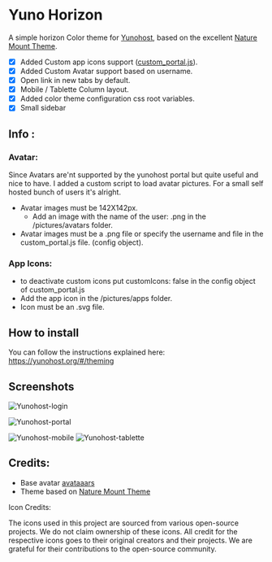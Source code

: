 # Yuno Horizon
A simple horizon Color theme for [Yunohost](https://yunohost.org), based on the excellent [Nature Mount Theme](https://github.com/yunohost-themes/Nature-Mount).

- [x] Added Custom app icons support ([custom_portal.js](https://github.com/niemes/yuno-Horizon/blob/master/custom_portal.js)).
- [x] Added Custom Avatar support based on username.
- [x] Open link in new tabs by default.
- [x] Mobile / Tablette Column layout.
- [x] Added color theme configuration css root variables.
- [x] Small sidebar

## Info :

### Avatar:

Since Avatars are'nt supported by the yunohost portal but quite useful and nice to have. I added a custom script to load avatar pictures. For a small self hosted bunch of users it's alright.

- Avatar images must be 142X142px.
    - Add an image with the name of the user:  <username>.png in the /pictures/avatars folder.
- Avatar images must be a .png file or specify the username and file in the custom_portal.js file. (config object).

### App Icons:
- to deactivate custom icons put customIcons: false in the config object of custom_portal.js 
- Add the app icon in the /pictures/apps folder.
- Icon must be an .svg file.

## How to install

You can follow the instructions explained here:
https://yunohost.org/#/theming

## Screenshots
![Yunohost-login](https://raw.githubusercontent.com/niemes/yuno-Horizon/master/pictures/preview-login.png)

![Yunohost-portal](https://raw.githubusercontent.com/niemes/yuno-Horizon/master/pictures/preview-portal2.png)

![Yunohost-mobile](https://raw.githubusercontent.com/niemes/yuno-Horizon/master/pictures/preview-mobile.png)
![Yunohost-tablette](https://raw.githubusercontent.com/niemes/yuno-Horizon/master/pictures/preview-tablette.png)

## Credits: 

- Base avatar [avataaars](https://github.com/fangpenlin/avataaars-generator)
- Theme based on [Nature Mount Theme](https://github.com/yunohost-themes/Nature-Mount)

Icon Credits:

The icons used in this project are sourced from various open-source projects. We do not claim ownership of these icons. All credit for the respective icons goes to their original creators and their projects. We are grateful for their contributions to the open-source community.